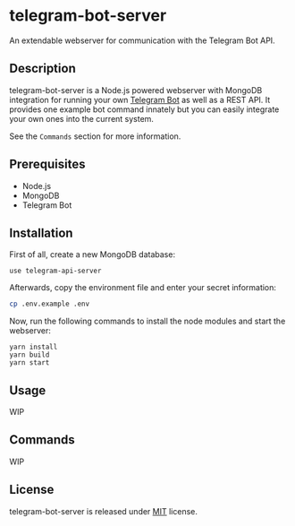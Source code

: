 # telegram-bot-server

An extendable webserver for communication with the Telegram Bot API.

## Description

telegram-bot-server is a Node.js powered webserver with MongoDB integration for running your own [Telegram Bot](https://core.telegram.org/bots) as well as a REST API. It provides one example bot command innately but you can easily integrate your own ones into the current system.

See the `Commands` section for more information.

## Prerequisites

- Node.js
- MongoDB
- Telegram Bot

## Installation

First of all, create a new MongoDB database:

```
use telegram-api-server
```

Afterwards, copy the environment file and enter your secret information:

```bash
cp .env.example .env
```

Now, run the following commands to install the node modules and start the webserver:

```
yarn install
yarn build
yarn start
```

## Usage

WIP

## Commands

WIP

## License

telegram-bot-server is released under [MIT](https://github.com/larswaechter/telegram-bot-server/blob/master/LICENSE) license.
